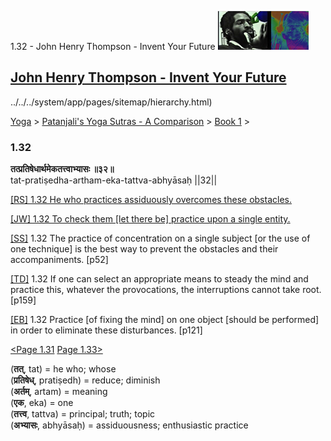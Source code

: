 1.32 - John Henry Thompson - Invent Your Future [![John Henry Thompson - Invent Your Future](../../../_/rsrc/1329567069254/config/customLogo.gif-revision=6.png)](../../../index.html)

[John Henry Thompson - Invent Your Future](../../../index.html)
---------------------------------------------------------------

../../../system/app/pages/sitemap/hierarchy.html)
    

[Yoga](../../../yoga.html)‎ > ‎[Patanjali's Yoga Sutras - A Comparison](../../patanjani.html)‎ > ‎[Book 1](../book-1.html)‎ > ‎

### 1.32

**तत्प्रतिषेधार्थमेकतत्त्वाभ्यासः ॥३२॥**  
tat-pratiṣedha-artham-eka-tattva-abhyāsaḥ ||32||  
  
  
[\[RS\] 1.32 He who practices assiduously overcomes these obstacles.](http://www.ashtangayoga.info/philosophy/yoga-sutra-patanjali/chapter-1/item/pratishedha-artham-tattva-abhyasah/)  
  
[\[JW\] 1.32 To check them \[let there be\] practice upon a single entity.](http://books.google.com/books?id=YzFImjtOxUwC&pg=PA66&ci=166%2C253%2C728%2C32&source=bookclip)  
  
[\[SS\]](http://www.amazon.com/Yoga-Sutras-Patanjali-Commentary-Satchidananda/dp/0932040381) 1.32 The practice of concentration on a single subject \[or the use of one technique\] is the best way to prevent the obstacles and their accompaniments. \[p52\]  
  
[\[TD\]](http://www.amazon.com/Heart-Yoga-Developing-Personal-Practice/dp/089281764X/ref=sr_1_5?ie=UTF8&qid=1326228195&sr=8-5) 1.32 If one can select an appropriate means to steady the mind and practice this, whatever the provocations, the interruptions cannot take root. \[p159\]  
  
[\[EB\]](http://www.amazon.com/Yoga-Sutras-Patanjali-Translation-Commentary/dp/0865477361/ref=sr_1_1?ie=UTF8&s=books&qid=1250508322&sr=1-1) 1.32 Practice \[of fixing the mind\] on one object \[should be performed\] in order to eliminate these disturbances. \[p121\]  
  
  
[<Page 1.31](131.html)  [Page 1.33>](133.html)  
  
  

(**तत्**, tat) = he who; whose  
(**प्रतिषेध्**, pratiṣedh) = reduce; diminish  
(**अर्तम्**, artam) = meaning  
(**एक**, eka) = one  
(**तत्त्व**, tattva) = principal; truth; topic  
(**अभ्यासः**, abhyāsaḥ) = assiduousness; enthusiastic practice

